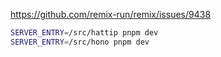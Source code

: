 https://github.com/remix-run/remix/issues/9438

```sh
SERVER_ENTRY=/src/hattip pnpm dev
SERVER_ENTRY=/src/hono pnpm dev
```
